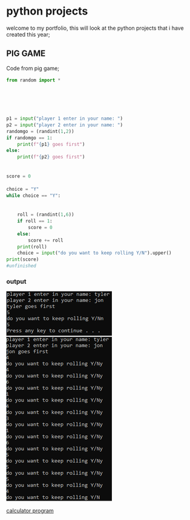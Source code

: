 # python projects

welcome to my portfolio, this will look at the python projects that i have created this year;

## PIG GAME
Code from pig game;
```python
from random import *





p1 = input("player 1 enter in your name: ")
p2 = input("player 2 enter in your name: ")
randomgo = (randint(1,2))
if randomgo == 1:
    print(f"{p1} goes first")
else:
    print(f"{p2} goes first")


score = 0

choice = "Y"
while choice == "Y":

   
    roll = (randint(1,6))
    if roll == 1:
        score = 0
    else:
        score += roll
    print(roll)
    choice = input("do you want to keep rolling Y/N").upper() 
print(score)
#unfinished 
```
### output 

![outcome of saying N](images/outcomeN.png)
![outcome of saying Y](images/outcomeY.png)


[calculator program](calculator.md)
